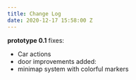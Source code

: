 ```yaml
---
title: Change Log
date: 2020-12-17 15:58:00 Z
---
```


**prototype 0.1**
fixes:
* Car actions
* door improvements
added:
* minimap system with colorful markers

